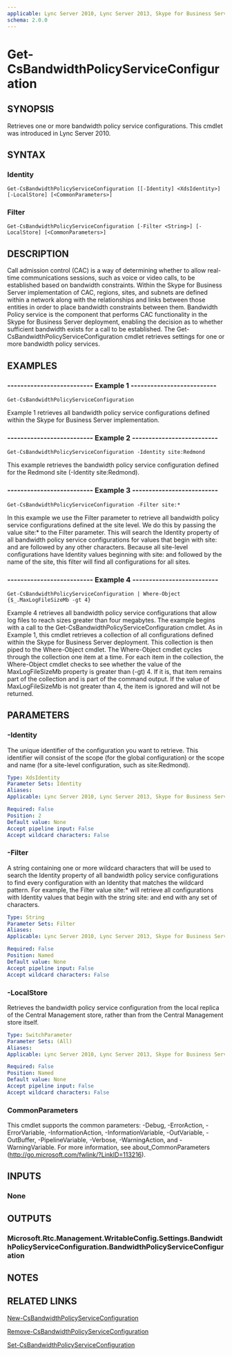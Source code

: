 ```yaml
---
applicable: Lync Server 2010, Lync Server 2013, Skype for Business Server 2015
schema: 2.0.0
---
```


# Get-CsBandwidthPolicyServiceConfiguration

## SYNOPSIS
Retrieves one or more bandwidth policy service configurations.
This cmdlet was introduced in Lync Server 2010.


## SYNTAX

### Identity
```
Get-CsBandwidthPolicyServiceConfiguration [[-Identity] <XdsIdentity>] [-LocalStore] [<CommonParameters>]
```

### Filter
```
Get-CsBandwidthPolicyServiceConfiguration [-Filter <String>] [-LocalStore] [<CommonParameters>]
```

## DESCRIPTION
Call admission control (CAC) is a way of determining whether to allow real-time communications sessions, such as voice or video calls, to be established based on bandwidth constraints.
Within the Skype for Business Server implementation of CAC, regions, sites, and subnets are defined within a network along with the relationships and links between those entities in order to place bandwidth constraints between them.
Bandwidth Policy service is the component that performs CAC functionality in the Skype for Business Server deployment, enabling the decision as to whether sufficient bandwidth exists for a call to be established.
The Get-CsBandwidthPolicyServiceConfiguration cmdlet retrieves settings for one or more bandwidth policy services.


## EXAMPLES

### -------------------------- Example 1 --------------------------
```
Get-CsBandwidthPolicyServiceConfiguration
```

Example 1 retrieves all bandwidth policy service configurations defined within the Skype for Business Server implementation.

### -------------------------- Example 2 --------------------------
```
Get-CsBandwidthPolicyServiceConfiguration -Identity site:Redmond
```

This example retrieves the bandwidth policy service configuration defined for the Redmond site (-Identity site:Redmond).

### -------------------------- Example 3 --------------------------
```
Get-CsBandwidthPolicyServiceConfiguration -Filter site:*
```

In this example we use the Filter parameter to retrieve all bandwidth policy service configurations defined at the site level.
We do this by passing the value site:* to the Filter parameter.
This will search the Identity property of all bandwidth policy service configurations for values that begin with site: and are followed by any other characters.
Because all site-level configurations have Identity values beginning with site: and followed by the name of the site, this filter will find all configurations for all sites.

### -------------------------- Example 4 --------------------------
```
Get-CsBandwidthPolicyServiceConfiguration | Where-Object {$_.MaxLogFileSizeMb -gt 4}
```

Example 4 retrieves all bandwidth policy service configurations that allow log files to reach sizes greater than four megabytes.
The example begins with a call to the Get-CsBandwidthPolicyServiceConfiguration cmdlet.
As in Example 1, this cmdlet retrieves a collection of all configurations defined within the Skype for Business Server deployment.
This collection is then piped to the Where-Object cmdlet.
The Where-Object cmdlet cycles through the collection one item at a time.
For each item in the collection, the Where-Object cmdlet checks to see whether the value of the MaxLogFileSizeMb property is greater than (-gt) 4.
If it is, that item remains part of the collection and is part of the command output.
If the value of MaxLogFileSizeMb is not greater than 4, the item is ignored and will not be returned.


## PARAMETERS

### -Identity
The unique identifier of the configuration you want to retrieve.
This identifier will consist of the scope (for the global configuration) or the scope and name (for a site-level configuration, such as site:Redmond).

```yaml
Type: XdsIdentity
Parameter Sets: Identity
Aliases: 
Applicable: Lync Server 2010, Lync Server 2013, Skype for Business Server 2015

Required: False
Position: 2
Default value: None
Accept pipeline input: False
Accept wildcard characters: False
```

### -Filter
A string containing one or more wildcard characters that will be used to search the Identity property of all bandwidth policy service configurations to find every configuration with an Identity that matches the wildcard pattern.
For example, the Filter value site:* will retrieve all configurations with Identity values that begin with the string site: and end with any set of characters.

```yaml
Type: String
Parameter Sets: Filter
Aliases: 
Applicable: Lync Server 2010, Lync Server 2013, Skype for Business Server 2015

Required: False
Position: Named
Default value: None
Accept pipeline input: False
Accept wildcard characters: False
```

### -LocalStore
Retrieves the bandwidth policy service configuration from the local replica of the Central Management store, rather than from the Central Management store itself.

```yaml
Type: SwitchParameter
Parameter Sets: (All)
Aliases: 
Applicable: Lync Server 2010, Lync Server 2013, Skype for Business Server 2015

Required: False
Position: Named
Default value: None
Accept pipeline input: False
Accept wildcard characters: False
```

### CommonParameters
This cmdlet supports the common parameters: -Debug, -ErrorAction, -ErrorVariable, -InformationAction, -InformationVariable, -OutVariable, -OutBuffer, -PipelineVariable, -Verbose, -WarningAction, and -WarningVariable. For more information, see about_CommonParameters (http://go.microsoft.com/fwlink/?LinkID=113216).


## INPUTS

### None


## OUTPUTS

### Microsoft.Rtc.Management.WritableConfig.Settings.BandwidthPolicyServiceConfiguration.BandwidthPolicyServiceConfiguration


## NOTES


## RELATED LINKS

[New-CsBandwidthPolicyServiceConfiguration]()

[Remove-CsBandwidthPolicyServiceConfiguration]()

[Set-CsBandwidthPolicyServiceConfiguration]()
